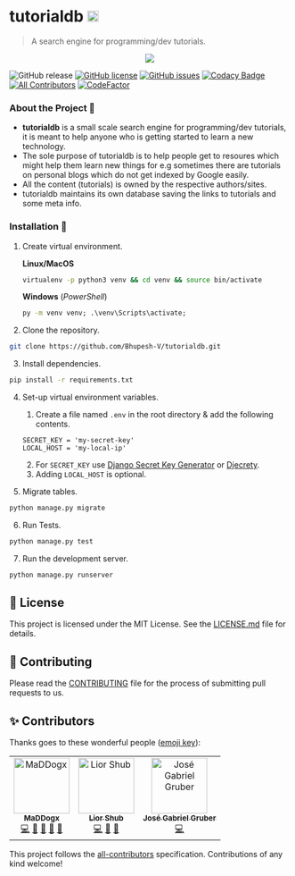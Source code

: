 # tutorialdb <img src="https://raw.githubusercontent.com/Bhupesh-V/tutorialdb/master/app/static/app/TDB.png" height="20px">

> A search engine for programming/dev tutorials.

<p align="center">
<img src="https://raw.githubusercontent.com/Bhupesh-V/tutorialdb/master/app/static/app/tutorialdb.png">
</p>


![GitHub release](https://img.shields.io/github/release/Bhupesh-V/tutorialdb)
[![GitHub license](https://img.shields.io/github/license/Bhupesh-V/tutorialdb)](https://github.com/Bhupesh-V/tutorialdb/blob/master/LICENSE)
[![GitHub issues](https://img.shields.io/github/issues/Bhupesh-V/tutorialdb)](https://github.com/Bhupesh-V/tutorialdb/issues)
[![Codacy Badge](https://api.codacy.com/project/badge/Grade/af7df141776744a49435a876c7b87834)](https://app.codacy.com/app/Bhupesh-V/tutorialdb?utm_source=github.com&utm_medium=referral&utm_content=Bhupesh-V/tutorialdb&utm_campaign=Badge_Grade_Dashboard)
[![All Contributors](https://img.shields.io/badge/all_contributors-3-orange.svg?style=flat-square)](#contributors)
[![CodeFactor](https://www.codefactor.io/repository/github/bhupesh-v/tutorialdb/badge)](https://www.codefactor.io/repository/github/bhupesh-v/tutorialdb)


### About the Project 🔘

- **tutorialdb** is a small scale search engine for programming/dev tutorials, it is meant to help anyone who is getting started to learn a new technology.
- The sole purpose of tutorialdb is to help people get to resoures which might help them learn new things for e.g sometimes there are tutorials on personal blogs which do not get indexed by Google easily.
- All the content (tutorials) is owned by the respective authors/sites.
- tutorialdb maintains its own database saving the links to tutorials and some meta info.

### Installation 🔮

1. Create virtual environment.

	**Linux/MacOS**
	```bash
	virtualenv -p python3 venv && cd venv && source bin/activate
	```
	**Windows**
	(*PowerShell*)
	```cmd
	py -m venv venv; .\venv\Scripts\activate;
	```

2. Clone the repository.

```bash
git clone https://github.com/Bhupesh-V/tutorialdb.git
```    

3. Install dependencies.

```bash
pip install -r requirements.txt
```

4. Set-up virtual environment variables.
	1. Create a file named `.env` in the root directory & add the following contents.
	
	```text
	SECRET_KEY = 'my-secret-key'
	LOCAL_HOST = 'my-local-ip'
	```
	2. For `SECRET_KEY` use [Django Secret Key Generator](https://www.miniwebtool.com/django-secret-key-generator/) or [Djecrety](https://djecrety.ir/).
	3. Adding `LOCAL_HOST` is optional.

5. Migrate tables.

```bash
python manage.py migrate
```

6. Run Tests.

```bash
python manage.py test
```

7. Run the development server.

```bash
python manage.py runserver
```

## 📝 License

This project is licensed under the MIT License. See the [LICENSE.md](LICENSE) file for details.

## 👋 Contributing

Please read the [CONTRIBUTING](CONTRIBUTING.md) file for the process of submitting pull requests to us.

## ✨ Contributors

Thanks goes to these wonderful people ([emoji key](https://allcontributors.org/docs/en/emoji-key)):

<!-- ALL-CONTRIBUTORS-LIST:START - Do not remove or modify this section -->
<!-- prettier-ignore -->
<table>
  <tr>
    <td align="center"><a href="https://github.com/Animesh-Ghosh"><img src="https://avatars3.githubusercontent.com/u/34956994?v=4" width="100px;" alt="MaDDogx"/><br /><sub><b>MaDDogx</b></sub></a><br /><a href="https://github.com/Bhupesh-V/tutorialdb/commits?author=Animesh-Ghosh" title="Code">💻</a> <a href="https://github.com/Bhupesh-V/tutorialdb/issues?q=author%3AAnimesh-Ghosh" title="Bug reports">🐛</a> <a href="#ideas-Animesh-Ghosh" title="Ideas, Planning, & Feedback">🤔</a> <a href="#review-Animesh-Ghosh" title="Reviewed Pull Requests">👀</a> <a href="#userTesting-Animesh-Ghosh" title="User Testing">📓</a></td>
    <td align="center"><a href="https://github.com/liorbentov"><img src="https://avatars3.githubusercontent.com/u/8587019?v=4" width="100px;" alt="Lior Shub"/><br /><sub><b>Lior Shub</b></sub></a><br /><a href="https://github.com/Bhupesh-V/tutorialdb/commits?author=liorbentov" title="Code">💻</a> <a href="https://github.com/Bhupesh-V/tutorialdb/issues?q=author%3Aliorbentov" title="Bug reports">🐛</a> <a href="#design-liorbentov" title="Design">🎨</a></td>
    <td align="center"><a href="https://www.crowbar.com.br"><img src="https://avatars0.githubusercontent.com/u/22822110?v=4" width="100px;" alt="José Gabriel Gruber"/><br /><sub><b>José Gabriel Gruber</b></sub></a><br /><a href="https://github.com/Bhupesh-V/tutorialdb/commits?author=JGabrielGruber" title="Code">💻</a></td>
  </tr>
</table>

<!-- ALL-CONTRIBUTORS-LIST:END -->

This project follows the [all-contributors](https://github.com/all-contributors/all-contributors) specification. Contributions of any kind welcome!
